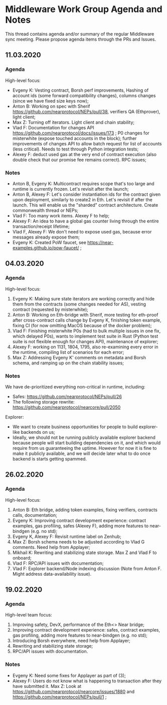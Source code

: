 # Middleware Work Group Agenda and Notes
This thread contains agenda and/or summary of the regular Middleware sync meeting. Please propose agenda items through the PRs and Issues.

## 11.03.2020

### Agenda
High-level focus:
* Evgeny K: Vesting contract, Borsh perf improvements, Hashing of account ids (some forward compatibility changes), columns changes (since we have fixed size keys now);
* Anton B: Working on spec with Sherif https://github.com/nearprotocol/NEPs/pull/38, verifiers QA (Ethprover), light client;
* Max Z: Turning off iterators. Light client and chain stability;
* Vlad F: Documentation for changes API https://github.com/nearprotocol/docs/issues/173 ; P0 changes for misterwhite (expose touched accounts in the block); further improvements of changes API to allow batch request for list of accounts (less critical). Needs to test through Python integration tests;
* Alexey F: deduct used gas at the very end of contract execution (also double check that our promise fee remains correct). RPC issues;

### Notes
* Anton B, Evgeny K: Multicontract requires scope that's too large and runtime is currently frozen. Let's revisit after the launch;
* Anton B, Alexey F: Let's consider instantiation ids for the contract given upon deployment, similarly to create2 in Eth. Let's revisit if after the launch. This will enable us the "sharded" contract architecture. Create commonwealth thread or NEPs;
* Vlad F: Too many work items. Alexey F to help;
* Alexey F: An idea to have a global gas counter living through the entire transaction/receipt lifetime;
* Vlad F, Alexey F: We don't need to expose used gas, because error messages already expose them;
* Evgeny K: Created PoW faucet, see https://near-examples.github.io/pow-faucet/ ;


## 04.03.2020

### Agenda

High-level focus:
1. Evgeny K: Making sure state iterators are working correctly and hide them from the contracts (some changes needed for AS), vesting contract (requested by misterwhite);
2. Anton B: Working on Eth-bridge with Sherif, more testing for eth-proof after cross-contract calls change by Evgeny K, finishing token example, fixing CI (for now omitting MacOS because of the docker problem);
3. Vlad F: Finishing misterwhite P0s (had to bulk multiple issues in one fix, which delayed P0s), wants to implement test suite in Rust (Python test suite is not flexible enough for changes API), maintenance of explorer;
4. Alexey F: working on 1131, 1804, 1795, also re-examining every error in the runtime, compiling list of scenarios for each error;
5. Max Z: Addressing Evgeny K' comments on metadata and Borsh schema, and ramping up on the chain stability issues;



### Notes

We have de-prioritized everything non-critical in runtime, including:
* Safes: https://github.com/nearprotocol/NEPs/pull/26
* The following storage rewrite: https://github.com/nearprotocol/nearcore/pull/2050



Explorer:
* We want to create business opportunities for people to build explorer-like backends on us;
* Ideally, we should not be running publicly available explorer backend because people will start building dependencies on it, and which would require from us guaranteeing the uptime. However for now it is fine to make it publicly available, and we will decide later what to do once backend is starts getting spammed.

## 26.02.2020

### Agenda

High-level focus:
1. Anton B: Eth bridge, adding token examples, fixing verifiers, contracts calls, documentation;
2. Evgeny K: Improving contract development experience: contract examples, gas profiling, safes (Alexey F), adding more features to near-bindgen (e.g. no std);
3. Evgeny K, Alexey F: Revisit runtime label on Zenhub;
4. Max Z: Borsh schema needs to be adjusted according to Vlad G comments. Need help from Applayer;
5. Mikhail K: Rewriting and stabilizing state storage. Max Z and Vlad F to onboard;
6. Vlad F: RPC/API issues with documentation;
7. Vlad F: Explorer backend/Node indexing discussion (Note from Anton F. Might address data-availability issue).

## 19.02.2020

### Agenda

High-level team focus:
1. Improving safety, DevX, performance of the Eth<> Near bridge;
2. Improving contract development experience: safes, contract examples, gas profiling, adding more features to near-bindgen (e.g. no std);
3. Introducing Borsh everywhere, need help from Applayer;
4. Rewriting and stabilizing state storage;
5. RPC/API issues with documentation.

### Notes
* Evgeny K: Need some fixes for Applayer as part of (3);
* Alexey F: Users do not know what is happening to transaction after they have submitted it. Max Z: Look at https://github.com/nearprotocol/nearcore/issues/1880 and https://github.com/nearprotocol/NEPs/pull/1 ;
